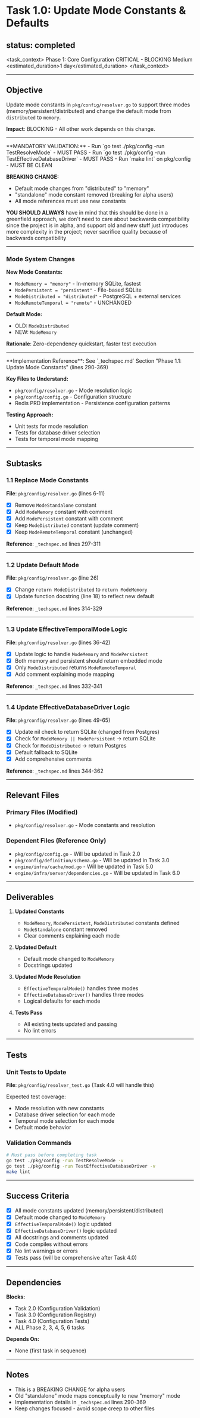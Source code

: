 # Task 1.0: Update Mode Constants & Defaults

## status: completed

<task_context>
<phase>Phase 1: Core Configuration</phase>
<priority>CRITICAL - BLOCKING</priority>
<complexity>Medium</complexity>
<estimated_duration>1 day</estimated_duration>
</task_context>

---

## Objective

Update mode constants in `pkg/config/resolver.go` to support three modes (memory/persistent/distributed) and change the default mode from `distributed` to `memory`.

**Impact**: BLOCKING - All other work depends on this change.

---

<critical>
**MANDATORY VALIDATION:**
- Run `go test ./pkg/config -run TestResolveMode` - MUST PASS
- Run `go test ./pkg/config -run TestEffectiveDatabaseDriver` - MUST PASS
- Run `make lint` on pkg/config - MUST BE CLEAN

**BREAKING CHANGE:**
- Default mode changes from "distributed" to "memory"
- "standalone" mode constant removed (breaking for alpha users)
- All mode references must use new constants
  
**YOU SHOULD ALWAYS** have in mind that this should be done in a greenfield approach, we don't need to care about backwards compatibility since the project is in alpha, and support old and new stuff just introduces more complexity in the project; never sacrifice quality because of backwards compatibility
</critical>

---

<requirements>

### Mode System Changes

**New Mode Constants:**
- `ModeMemory = "memory"` - In-memory SQLite, fastest
- `ModePersistent = "persistent"` - File-based SQLite
- `ModeDistributed = "distributed"` - PostgreSQL + external services
- `ModeRemoteTemporal = "remote"` - UNCHANGED

**Default Mode:**
- OLD: `ModeDistributed`
- NEW: `ModeMemory`

**Rationale**: Zero-dependency quickstart, faster test execution

</requirements>

---

<research>
**Implementation Reference**: See `_techspec.md` Section "Phase 1.1: Update Mode Constants" (lines 290-369)

**Key Files to Understand:**
- `pkg/config/resolver.go` - Mode resolution logic
- `pkg/config/config.go` - Configuration structure
- Redis PRD implementation - Persistence configuration patterns

**Testing Approach:**
- Unit tests for mode resolution
- Tests for database driver selection
- Tests for temporal mode mapping
</research>

---

## Subtasks

### 1.1 Replace Mode Constants
**File**: `pkg/config/resolver.go` (lines 6-11)

- [x] Remove `ModeStandalone` constant
- [x] Add `ModeMemory` constant with comment
- [x] Add `ModePersistent` constant with comment
- [x] Keep `ModeDistributed` constant (update comment)
- [x] Keep `ModeRemoteTemporal` constant (unchanged)

**Reference**: `_techspec.md` lines 297-311

---

### 1.2 Update Default Mode
**File**: `pkg/config/resolver.go` (line 26)

- [x] Change `return ModeDistributed` to `return ModeMemory`
- [x] Update function docstring (line 18) to reflect new default

**Reference**: `_techspec.md` lines 314-329

---

### 1.3 Update EffectiveTemporalMode Logic
**File**: `pkg/config/resolver.go` (lines 36-42)

- [x] Update logic to handle `ModeMemory` and `ModePersistent`
- [x] Both memory and persistent should return embedded mode
- [x] Only `ModeDistributed` returns `ModeRemoteTemporal`
- [x] Add comment explaining mode mapping

**Reference**: `_techspec.md` lines 332-341

---

### 1.4 Update EffectiveDatabaseDriver Logic
**File**: `pkg/config/resolver.go` (lines 49-65)

- [x] Update nil check to return SQLite (changed from Postgres)
- [x] Check for `ModeMemory || ModePersistent` → return SQLite
- [x] Check for `ModeDistributed` → return Postgres
- [x] Default fallback to SQLite
- [x] Add comprehensive comments

**Reference**: `_techspec.md` lines 344-362

---

## Relevant Files

### Primary Files (Modified)
- `pkg/config/resolver.go` - Mode constants and resolution

### Dependent Files (Reference Only)
- `pkg/config/config.go` - Will be updated in Task 2.0
- `pkg/config/definition/schema.go` - Will be updated in Task 3.0
- `engine/infra/cache/mod.go` - Will be updated in Task 5.0
- `engine/infra/server/dependencies.go` - Will be updated in Task 6.0

---

## Deliverables

1. **Updated Constants**
   - `ModeMemory`, `ModePersistent`, `ModeDistributed` constants defined
   - `ModeStandalone` constant removed
   - Clear comments explaining each mode

2. **Updated Default**
   - Default mode changed to `ModeMemory`
   - Docstrings updated

3. **Updated Mode Resolution**
   - `EffectiveTemporalMode()` handles three modes
   - `EffectiveDatabaseDriver()` handles three modes
   - Logical defaults for each mode

4. **Tests Pass**
   - All existing tests updated and passing
   - No lint errors

---

## Tests

### Unit Tests to Update
**File**: `pkg/config/resolver_test.go` (Task 4.0 will handle this)

Expected test coverage:
- Mode resolution with new constants
- Database driver selection for each mode
- Temporal mode selection for each mode
- Default mode behavior

### Validation Commands
```bash
# Must pass before completing task
go test ./pkg/config -run TestResolveMode -v
go test ./pkg/config -run TestEffectiveDatabaseDriver -v
make lint
```

---

## Success Criteria

- [x] All mode constants updated (memory/persistent/distributed)
- [x] Default mode changed to `ModeMemory`
- [x] `EffectiveTemporalMode()` logic updated
- [x] `EffectiveDatabaseDriver()` logic updated
- [x] All docstrings and comments updated
- [x] Code compiles without errors
- [x] No lint warnings or errors
- [x] Tests pass (will be comprehensive after Task 4.0)

---

## Dependencies

**Blocks:**
- Task 2.0 (Configuration Validation)
- Task 3.0 (Configuration Registry)
- Task 4.0 (Configuration Tests)
- ALL Phase 2, 3, 4, 5, 6 tasks

**Depends On:**
- None (first task in sequence)

---

## Notes

- This is a BREAKING CHANGE for alpha users
- Old "standalone" mode maps conceptually to new "memory" mode
- Implementation details in `_techspec.md` lines 290-369
- Keep changes focused - avoid scope creep to other files
